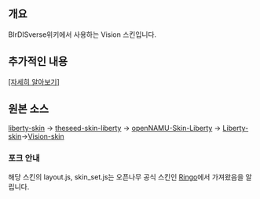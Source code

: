 ## 개요
BIrDISverse위키에서 사용하는 Vision 스킨입니다.

## 추가적인 내용
[[자세히 알아보기]](https://wiki.daol.cc/w/다올위키%2FVision)

## 원본 소스
[liberty-skin](https://github.com/librewiki/liberty-skin) → [theseed-skin-liberty](https://github.com/namu-theseed/theseed-skin-liberty) → [openNAMU-Skin-Liberty](https://github.com/openNAMU/openNAMU-Skin-Liberty) → [Liberty-skin](https://github.com/daol-project/Liberty-skin)->[Vision-skin](https://github.com/Wikive/Vision-Skin)

### 포크 안내
해당 스킨의 layout.js, skin_set.js는 오픈나무 공식 스킨인 [Ringo](https://github.com/openNAMU/openNAMU/tree/beta/views/ringo)에서 가져왔음을 알립니다.
